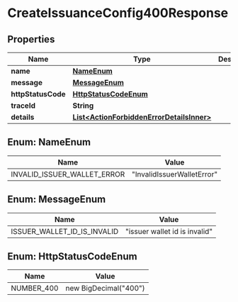 # CreateIssuanceConfig400Response

## Properties

| Name               | Type                                                                                    | Description | Notes      |
| ------------------ | --------------------------------------------------------------------------------------- | ----------- | ---------- |
| **name**           | [**NameEnum**](#NameEnum)                                                               |             |            |
| **message**        | [**MessageEnum**](#MessageEnum)                                                         |             |            |
| **httpStatusCode** | [**HttpStatusCodeEnum**](#HttpStatusCodeEnum)                                           |             |            |
| **traceId**        | **String**                                                                              |             |            |
| **details**        | [**List&lt;ActionForbiddenErrorDetailsInner&gt;**](ActionForbiddenErrorDetailsInner.md) |             | [optional] |

## Enum: NameEnum

| Name                        | Value                                |
| --------------------------- | ------------------------------------ |
| INVALID_ISSUER_WALLET_ERROR | &quot;InvalidIssuerWalletError&quot; |

## Enum: MessageEnum

| Name                        | Value                                   |
| --------------------------- | --------------------------------------- |
| ISSUER_WALLET_ID_IS_INVALID | &quot;issuer wallet id is invalid&quot; |

## Enum: HttpStatusCodeEnum

| Name       | Value                           |
| ---------- | ------------------------------- |
| NUMBER_400 | new BigDecimal(&quot;400&quot;) |
